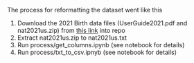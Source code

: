 The process for reformatting the dataset went like this

1. Download the 2021 Birth data files (UserGuide2021.pdf and nat2021us.zip) from [this link](https://www.cdc.gov/nchs/data_access/vitalstatsonline.htm) into repo
3. Extract nat2021us.zip to nat2021us.txt
4. Run process/get_columns.ipynb (see notebook for details)
5. Run process/txt_to_csv.ipnyb (see notebook for details) 
